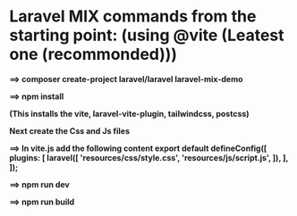 <h1>Laravel MIX commands from the starting point: (using @vite (Leatest one (recommonded)))</h1>

<b> ==> composer create-project laravel/laravel laravel-mix-demo

<b> ==> npm install

(This installs the vite, laravel-vite-plugin, tailwindcss, postcss)

Next create the Css and Js files

<b> ==> In vite.js add the following content
 export default defineConfig([
	plugins: [
		laravel([
			'resources/css/style.css',
			'resources/js/script.js',
		]),
	],
 ]); 

<b> ==> npm run dev

<b> ==> npm run build

